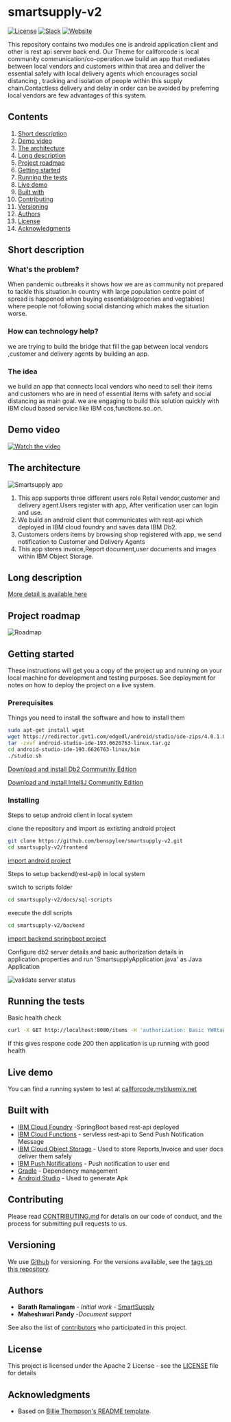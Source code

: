 # smartsupply-v2

[![License](https://img.shields.io/badge/License-Apache2-blue.svg)](https://www.apache.org/licenses/LICENSE-2.0) [![Slack](https://img.shields.io/badge/Join-Slack-blue)](https://callforcode.org/slack) [![Website](https://img.shields.io/badge/View-Website-blue)](https://github.com/benspylee/smartsupply-v2.git)

This repository contains two modules one is android application client and other is rest api server back end.
Our Theme for callforcode is local community communication/co-operation.we build an app that mediates between local vendors and customers within  that area and deliver the essential 
safely with local delivery agents which encourages social distancing , tracking and isolation of people within this supply chain.Contactless delivery and delay in order can be avoided by preferring local vendors are few advantages of this system.



## Contents

1. [Short description](#short-description)
1. [Demo video](#demo-video)
1. [The architecture](#the-architecture)
1. [Long description](#long-description)
1. [Project roadmap](#project-roadmap)
1. [Getting started](#getting-started)
1. [Running the tests](#running-the-tests)
1. [Live demo](#live-demo)
1. [Built with](#built-with)
1. [Contributing](#contributing)
1. [Versioning](#versioning)
1. [Authors](#authors)
1. [License](#license)
1. [Acknowledgments](#acknowledgments)

## Short description

### What's the problem?
When pandemic outbreaks it shows how we are as community not prepared to tackle this situation.In country with large population centre point of spread is happened
when buying essentials(groceries and vegtables) where people not following social distancing which makes the situation worse.

### How can technology help?

we are trying to build the bridge that fill the gap between local vendors ,customer and delivery agents by building an app. 

### The idea

we build an app that connects local vendors who need to sell their items and customers who are in need of essential items with safety and social distancing as main goal. we are engaging to build this solution quickly with IBM cloud based service like IBM cos,functions.so..on.

## Demo video

[![Watch the video](https://github.com/benspylee/smartsupply-v2/blob/master/docs/hqdefault.jpg)](https://youtu.be/4YYp69qVs3U)

## The architecture

![Smartsupply app](https://github.com/benspylee/smartsupply-v2/blob/master/docs/architecture.png)

1. This app supports three different users role Retail vendor,customer and delivery agent.Users register with app, After verification user can login and use.
2. We build an android client that communicates with rest-api which deployed in IBM cloud foundry and saves data IBM Db2.
3. Customers orders items by browsing shop registered with app, we send notification to Customer and Delivery Agents
4. This app stores invoice,Report document,user documents and images within IBM Object Storage.

## Long description

[More detail is available here](DESCRIPTION.md)

## Project roadmap

![Roadmap](https://github.com/benspylee/smartsupply-v2/blob/master/docs/roadmap.png)

## Getting started

These instructions will get you a copy of the project up and running on your local machine for development and testing purposes. See deployment for notes on how to deploy the project on a live system.

### Prerequisites

Things you need to install the software and how to install them

```bash
sudo apt-get install wget
wget https://redirector.gvt1.com/edgedl/android/studio/ide-zips/4.0.1.0/android-studio-ide-193.6626763-linux.tar.gz
tar -zxvf android-studio-ide-193.6626763-linux.tar.gz
cd android-studio-ide-193.6626763-linux/bin
./studio.sh
```

[Download and install Db2 Communitiy Edition](https://www.ibm.com/in-en/products/db2-database/developers)

[Download and install IntelliJ Communitiy Edition](https://www.jetbrains.com/idea/download/)

### Installing

Steps to setup android client in local system

clone the repository and import as extisting android project

```bash
git clone https://github.com/benspylee/smartsupply-v2.git
cd smartsupply-v2/frontend
```
[import android project](https://developer.android.com/studio/intro/migrate) 

Steps to setup backend(rest-api) in local system

switch to scripts folder 
```bash
cd smartsupply-v2/docs/sql-scripts
```
execute the ddl scripts 

```bash
cd smartsupply-v2/backend
```

[import backend springboot project](https://spring.io/guides/gs/intellij-idea/)

Configure db2 server details and basic authorization details in application.properties and run 'SmartsupplyApplication.java' as Java Application 

![validate server status](https://github.com/benspylee/smartsupply-v2/blob/master/docs/server-logs.png)

## Running the tests

Basic health check 
```bash
curl -X GET http://localhost:8080/items -H 'authorization: Basic YWRtaWU6ghh' -H 'cache-control: no-cache' -H 'content-type: application/json'
```
If this gives respone code 200 then application is up running with good health 

## Live demo

You can find a running system to test at [callforcode.mybluemix.net](http://callforcode.mybluemix.net/)

## Built with

* [IBM Cloud Foundry](https://www.cloudfoundry.org/the-foundry/ibm-cloud-foundry/) -SpringBoot based rest-api deployed
* [IBM Cloud Functions](https://cloud.ibm.com/catalog?search=cloud%20functions#search_results) - servless rest-api to Send Push Notification Message
* [IBM Cloud Object Storage](https://www.ibm.com/cloud/object-storage) - Used to store Reports,Invoice and user docs deliver them safely
* [IBM Push Notifications](https://www.ibm.com/cloud/push-notifications) - Push notification to user end
* [Gradle](https://gradle.org/install/) - Dependency management
* [Android Studio](https://developer.android.com/studio/releases/sdk-tools) - Used to generate Apk

## Contributing

Please read [CONTRIBUTING.md](CONTRIBUTING.md) for details on our code of conduct, and the process for submitting pull requests to us.

## Versioning

We use [Github](https://github.com/) for versioning. For the versions available, see the [tags on this repository](https://github.com/benspylee/smartsupply-v2.git).

## Authors

* **Barath Ramalingam** - *Initial work* - [SmartSupply](https://github.com/Benspylee)
* **Maheshwari Pandy** -*Document support*

See also the list of [contributors](https://github.com/benspylee/smartsupply-v2.git) who participated in this project.

## License

This project is licensed under the Apache 2 License - see the [LICENSE](LICENSE) file for details

## Acknowledgments

* Based on [Billie Thompson's README template](https://gist.github.com/PurpleBooth/109311bb0361f32d87a2).
